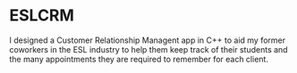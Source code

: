 # ESLCRM

I designed a Customer Relationship Managent app in C++ to aid my former coworkers in the ESL industry to help them keep track of their students and the many appointments they are required to remember for each client.
